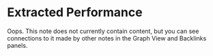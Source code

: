 # Extracted Performance

Oops. This note does not currently contain content, but you can see connections to it made by other notes in the Graph View and Backlinks panels.